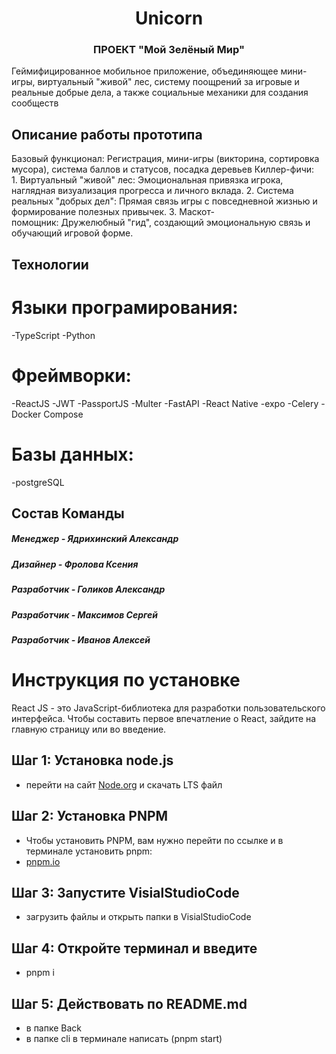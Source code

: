 <h1 align="center">Unicorn</h1>
<h3 align="center">ПРОЕКТ "Мой Зелёный Мир"</h3>
Геймифицированное мобильное приложение, объединяющее мини-игры, виртуальный "живой" лес, систему поощрений за игровые и реальные добрые дела, а также социальные механики для создания сообществ

## Описание работы прототипа
Базовый функционал: Регистрация, мини-игры (викторина, сортировка мусора), система баллов и статусов, посадка деревьев Киллер-фичи: 
1. Виртуальный "живой" лес: Эмоциональная привязка игрока, наглядная визуализация прогресса и личного вклада. 
2. Система реальных "добрых дел": Прямая связь игры с повседневной жизнью и формирование полезных привычек. 
3. Маскот-помощник: Дружелюбный "гид", создающий эмоциональную связь и обучающий игровой форме.

## Технологии

# Языки програмирования: 
-TypeScript
-Python
# Фреймворки: 
-ReactJS
-JWT
-PassportJS
-Multer
-FastAPI
-React Native
-expo
-Celery
-Docker Compose
# Базы данных: 
-postgreSQL


## Состав Команды

<h5>Менеджер - Ядрихинский Александр</h5>
<h3></h3>
<h5>Дизайнер - Фролова Ксения</h5>
<h3></h3>
<h5>Разработчик - Голиков Александр</h5>
<h3></h3>
<h5>Разработчик - Максимов Сергей</h5>
<h3></h3>
<h5>Разработчик - Иванов Алексей</h5>
<h3></h3>

# Инструкция по установке

React JS - это JavaScript-библиотека для разработки пользовательского интерфейса. Чтобы составить первое впечатление о React, зайдите на главную страницу или во введение.

## Шаг 1: Установка node.js

- перейти на сайт [Node.org](https://nodejs.org/en) и скачать LTS файл

## Шаг 2: Установка PNPM

- Чтобы установить PNPM, вам нужно перейти по ссылке и в терминале установить pnpm:
- [pnpm.io](https://pnpm.io/installation)

## Шаг 3: Запустите VisialStudioCode
- загрузить файлы и открыть папки в VisialStudioCode

## Шаг 4: Откройте терминал и введите 

- pnpm i

## Шаг 5: Действовать по README.md

- в папке Back 
- в папке cli в терминале написать (pnpm start)
